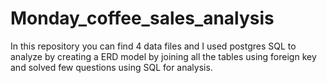 # Monday_coffee_sales_analysis

In this repository you can find 4 data files and I used postgres SQL to analyze by creating a ERD model by joining all the tables using foreign key and solved few questions using SQL for analysis.
